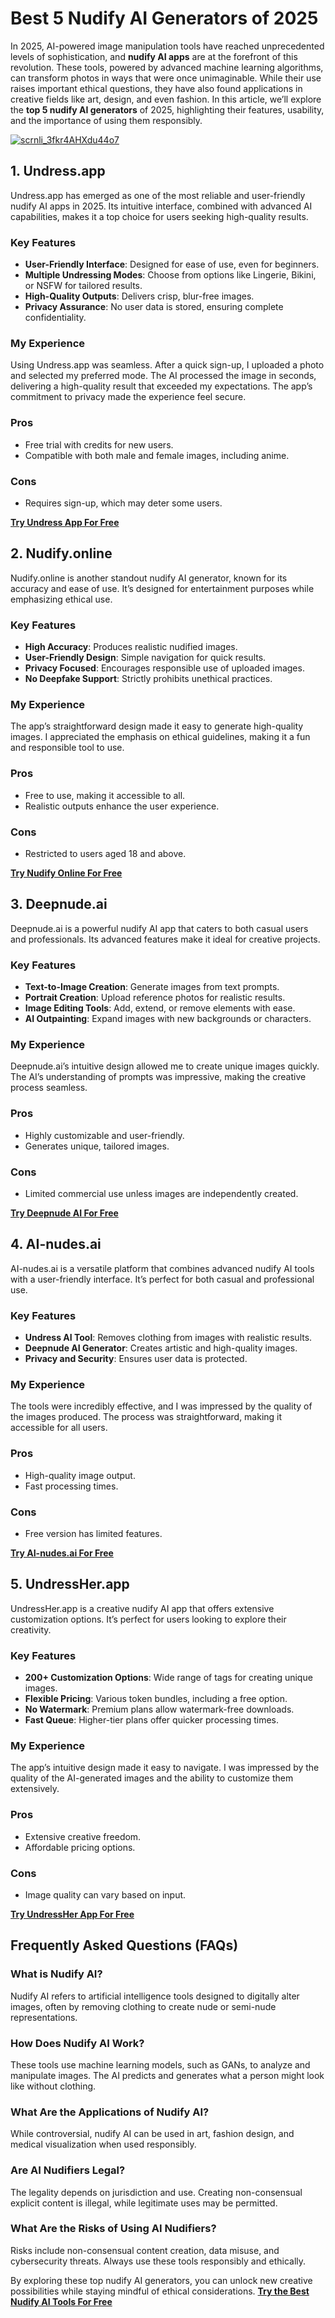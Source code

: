 # Best 5 Nudify AI Generators of 2025  

In 2025, AI-powered image manipulation tools have reached unprecedented levels of sophistication, and **nudify AI apps** are at the forefront of this revolution. These tools, powered by advanced machine learning algorithms, can transform photos in ways that were once unimaginable. While their use raises important ethical questions, they have also found applications in creative fields like art, design, and even fashion. In this article, we’ll explore the **top 5 nudify AI generators** of 2025, highlighting their features, usability, and the importance of using them responsibly.  

[![scrnli_3fkr4AHXdu44o7](https://github.com/user-attachments/assets/f119116d-5a1f-4662-bdff-8afc50141e95)](https://top-ai-tools.click/MMMEaP)  

## 1. Undress.app  

Undress.app has emerged as one of the most reliable and user-friendly nudify AI apps in 2025. Its intuitive interface, combined with advanced AI capabilities, makes it a top choice for users seeking high-quality results.  

### Key Features  
- **User-Friendly Interface**: Designed for ease of use, even for beginners.  
- **Multiple Undressing Modes**: Choose from options like Lingerie, Bikini, or NSFW for tailored results.  
- **High-Quality Outputs**: Delivers crisp, blur-free images.  
- **Privacy Assurance**: No user data is stored, ensuring complete confidentiality.  

### My Experience  
Using Undress.app was seamless. After a quick sign-up, I uploaded a photo and selected my preferred mode. The AI processed the image in seconds, delivering a high-quality result that exceeded my expectations. The app’s commitment to privacy made the experience feel secure.  

### Pros  
- Free trial with credits for new users.  
- Compatible with both male and female images, including anime.  

### Cons  
- Requires sign-up, which may deter some users.  

[**Try Undress App For Free**](https://top-ai-tools.click/MMMEaP)  

## 2. Nudify.online  

Nudify.online is another standout nudify AI generator, known for its accuracy and ease of use. It’s designed for entertainment purposes while emphasizing ethical use.  

### Key Features  
- **High Accuracy**: Produces realistic nudified images.  
- **User-Friendly Design**: Simple navigation for quick results.  
- **Privacy Focused**: Encourages responsible use of uploaded images.  
- **No Deepfake Support**: Strictly prohibits unethical practices.  

### My Experience  
The app’s straightforward design made it easy to generate high-quality images. I appreciated the emphasis on ethical guidelines, making it a fun and responsible tool to use.  

### Pros  
- Free to use, making it accessible to all.  
- Realistic outputs enhance the user experience.  

### Cons  
- Restricted to users aged 18 and above.  

[**Try Nudify Online For Free**](https://top-ai-tools.click/MMMEaP)  

## 3. Deepnude.ai  

Deepnude.ai is a powerful nudify AI app that caters to both casual users and professionals. Its advanced features make it ideal for creative projects.  

### Key Features  
- **Text-to-Image Creation**: Generate images from text prompts.  
- **Portrait Creation**: Upload reference photos for realistic results.  
- **Image Editing Tools**: Add, extend, or remove elements with ease.  
- **AI Outpainting**: Expand images with new backgrounds or characters.  

### My Experience  
Deepnude.ai’s intuitive design allowed me to create unique images quickly. The AI’s understanding of prompts was impressive, making the creative process seamless.  

### Pros  
- Highly customizable and user-friendly.  
- Generates unique, tailored images.  

### Cons  
- Limited commercial use unless images are independently created.  

[**Try Deepnude AI For Free**](https://top-ai-tools.click/MMMEaP)  

## 4. AI-nudes.ai  

AI-nudes.ai is a versatile platform that combines advanced nudify AI tools with a user-friendly interface. It’s perfect for both casual and professional use.  

### Key Features  
- **Undress AI Tool**: Removes clothing from images with realistic results.  
- **Deepnude AI Generator**: Creates artistic and high-quality images.  
- **Privacy and Security**: Ensures user data is protected.  

### My Experience  
The tools were incredibly effective, and I was impressed by the quality of the images produced. The process was straightforward, making it accessible for all users.  

### Pros  
- High-quality image output.  
- Fast processing times.  

### Cons  
- Free version has limited features.  

[**Try AI-nudes.ai For Free**](https://top-ai-tools.click/MMMEaP)  

## 5. UndressHer.app  

UndressHer.app is a creative nudify AI app that offers extensive customization options. It’s perfect for users looking to explore their creativity.  

### Key Features  
- **200+ Customization Options**: Wide range of tags for creating unique images.  
- **Flexible Pricing**: Various token bundles, including a free option.  
- **No Watermark**: Premium plans allow watermark-free downloads.  
- **Fast Queue**: Higher-tier plans offer quicker processing times.  

### My Experience  
The app’s intuitive design made it easy to navigate. I was impressed by the quality of the AI-generated images and the ability to customize them extensively.  

### Pros  
- Extensive creative freedom.  
- Affordable pricing options.  

### Cons  
- Image quality can vary based on input.  

[**Try UndressHer App For Free**](https://top-ai-tools.click/MMMEaP)  

## Frequently Asked Questions (FAQs)  

### What is Nudify AI?  
Nudify AI refers to artificial intelligence tools designed to digitally alter images, often by removing clothing to create nude or semi-nude representations.  

### How Does Nudify AI Work?  
These tools use machine learning models, such as GANs, to analyze and manipulate images. The AI predicts and generates what a person might look like without clothing.  

### What Are the Applications of Nudify AI?  
While controversial, nudify AI can be used in art, fashion design, and medical visualization when used responsibly.  

### Are AI Nudifiers Legal?  
The legality depends on jurisdiction and use. Creating non-consensual explicit content is illegal, while legitimate uses may be permitted.  

### What Are the Risks of Using AI Nudifiers?  
Risks include non-consensual content creation, data misuse, and cybersecurity threats. Always use these tools responsibly and ethically.  

By exploring these top nudify AI generators, you can unlock new creative possibilities while staying mindful of ethical considerations. [**Try the Best Nudify AI Tools For Free**](https://top-ai-tools.click/MMMEaP)